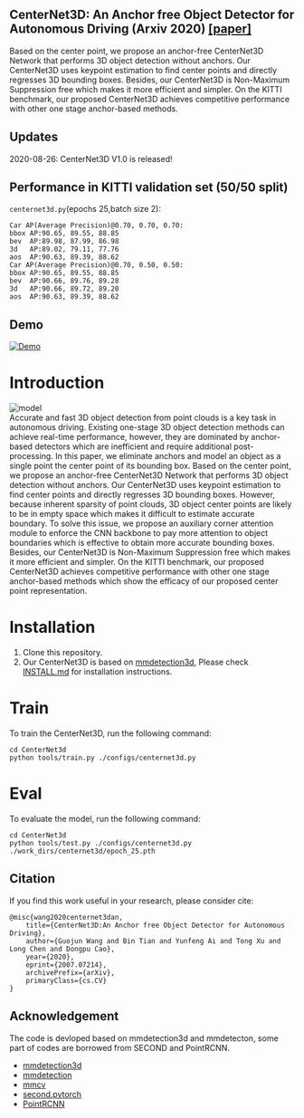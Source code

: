 ## CenterNet3D: An Anchor free Object Detector for Autonomous Driving (Arxiv 2020) [\[paper\]](https://arxiv.org/abs/2007.07214)
Based on the center point, we propose an anchor-free CenterNet3D Network that performs 3D object detection without anchors. 
Our CenterNet3D uses keypoint estimation to find center points and directly regresses 3D bounding boxes. 
Besides, our CenterNet3D is Non-Maximum Suppression free which makes it more efficient and simpler. On the KITTI benchmark, 
our proposed CenterNet3D achieves competitive performance with other one stage anchor-based methods.
## Updates
2020-08-26: CenterNet3D V1.0 is released!

## Performance in KITTI validation set (50/50 split)
```centernet3d.py```(epochs 25,batch size 2):
```
Car AP(Average Precision)@0.70, 0.70, 0.70:
bbox AP:90.65, 89.55, 88.85
bev  AP:89.98, 87.99, 86.98
3d   AP:89.02, 79.11, 77.76
aos  AP:90.63, 89.39, 88.62
Car AP(Average Precision)@0.70, 0.50, 0.50:
bbox AP:90.65, 89.55, 88.85
bev  AP:90.66, 89.76, 89.28
3d   AP:90.66, 89.72, 89.20
aos  AP:90.63, 89.39, 88.62
```

## Demo
[![Demo](https://github.com/wangguojun2018/CenterNet3d/blob/master/demo/example1.png)](https://www.bilibili.com/video/BV1W541147gH/)

# Introduction
![model](https://github.com/wangguojun2018/CenterNet3d/blob/master/demo/Outline_of_CenterNet3D.png)  
Accurate and fast 3D object detection from point clouds is a key task in autonomous driving. Existing one-stage 3D object detection methods can achieve real-time performance, however, they are dominated by anchor-based detectors which are inefficient and require additional post-processing. In this paper, we eliminate anchors and model an object as a single point the center point of its bounding box. Based on the center point, we propose an anchor-free CenterNet3D Network that performs 3D object detection without anchors. Our CenterNet3D uses keypoint estimation to find center points and directly regresses 3D bounding boxes. However, because inherent sparsity of point clouds, 3D object center points are likely to be in empty space which makes it difficult to estimate accurate boundary. To solve this issue, we propose an auxiliary corner attention module to enforce the CNN backbone to pay more attention to object boundaries which is effective to obtain more accurate bounding boxes. Besides, our CenterNet3D is Non-Maximum Suppression free which makes it more efficient and simpler. On the KITTI benchmark, our proposed CenterNet3D achieves competitive performance with other one stage anchor-based methods which show the efficacy of our proposed center point representation.  

# Installation
1. Clone this repository.
2. Our CenterNet3D is based on [mmdetection3d](https://github.com/open-mmlab/mmdetection3d), Please check [INSTALL.md](https://github.com/wangguojun2018/CenterNet3d/blob/master/docs/install.md) for installation instructions.



# Train
To train the CenterNet3D, run the following command:
```
cd CenterNet3d
python tools/train.py ./configs/centernet3d.py
```

# Eval
To evaluate the model, run the following command:
```
cd CenterNet3d
python tools/test.py ./configs/centernet3d.py ./work_dirs/centernet3d/epoch_25.pth
```
## Citation
If you find this work useful in your research, please consider cite:
```
@misc{wang2020centernet3dan,
    title={CenterNet3D:An Anchor free Object Detector for Autonomous Driving},
    author={Guojun Wang and Bin Tian and Yunfeng Ai and Tong Xu and Long Chen and Dongpu Cao},
    year={2020},
    eprint={2007.07214},
    archivePrefix={arXiv},
    primaryClass={cs.CV}
}
```

## Acknowledgement
The code is devloped based on mmdetection3d and mmdetecton, some part of codes are borrowed from SECOND and PointRCNN.  
* [mmdetection3d](https://github.com/open-mmlab/mmdetection3d) 
* [mmdetection](https://github.com/open-mmlab/mmdetection) 
* [mmcv](https://github.com/open-mmlab/mmcv)
* [second.pytorch](https://github.com/traveller59/second.pytorch)
* [PointRCNN](https://github.com/sshaoshuai/PointRCNN)
